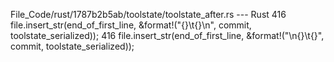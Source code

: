 File_Code/rust/1787b2b5ab/toolstate/toolstate_after.rs --- Rust
416     file.insert_str(end_of_first_line, &format!("{}\t{}\n", commit, toolstate_serialized));                                                              416     file.insert_str(end_of_first_line, &format!("\n{}\t{}", commit, toolstate_serialized));

